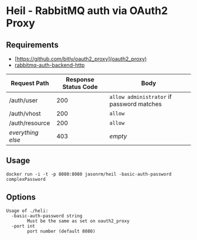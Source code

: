 # Heil - RabbitMQ auth via OAuth2 Proxy

## Requirements

* [https://github.com/bitly/oauth2_proxy](oauth2_proxy)
* [rabbitmq-auth-backend-http](https://github.com/rabbitmq/rabbitmq-auth-backend-http)

| Request Path      | Response Status Code | Body                                      |
|-------------------|----------------------|-------------------------------------------|
| /auth/user        | 200                  | `allow administrator` if password matches |
| /auth/vhost       | 200                  | `allow`                                   |
| /auth/resource    | 200                  | `allow`                                   |
| _everything else_ | 403                  | _empty_                                   |

## Usage

`docker run -i -t -p 8080:8080 jasonrm/heil -basic-auth-password complexPassword`

## Options

```
Usage of ./heli:
  -basic-auth-password string
        Must be the same as set on oauth2_proxy
  -port int
        port number (default 8080)
```
